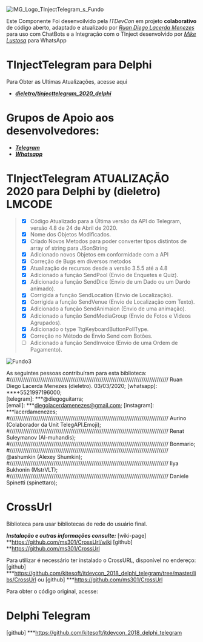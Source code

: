  ![IMG_Logo_TInjectTelegram_s_Fundo](https://user-images.githubusercontent.com/11804577/79389701-fd284580-7f44-11ea-8238-bab525a19caa.png)

Este Componente Foi desenvoilvido pela *ITDevCon* em projeto **colaborativo** de código aberto, 
adaptado e atualizado por [*Ruan Diego Lacerda Menezes*](https://github.com/dieletro/)
para uso com ChatBots e a Integração com o TInject desenvolvido por 
[*Mike Lustosa*](https://github.com/mikelustosa/) para WhatsApp

# TInjectTelegram para Delphi
Para Obter as Ultimas Atualizações, acesse aqui
 * **[*dieletro/tinjecttelegram_2020_delphi*](https://github.com/dieletro/tinjecttelegram_2020_delphi)**

# Grupos de Apoio aos desenvolvedores:
 * **[*Telegram*](https://t.me/TinjectTelegram)**
 * **[*Whatsapp*](https://chat.whatsapp.com/KyepdH5XYw9KnuLlobGFAE)**

# TInjectTelegram ATUALIZAÇÃO 2020 para Delphi by (dieletro) LMCODE 
> - [X] Código Atualizado para a Última versão da API do Telegram, versão 4.8 de 24 de Abril de 2020.
> - [X] Nome dos Objetos Modificados.
> - [X] Criado Novos Metodos para poder converter tipos distintos de array of string para JSonString 
> - [X] Adicionado novos Objetos em conformidade com a API
> - [X] Correção de Bugs em diversos metodos  
> - [X] Atualização de recursos desde a versão 3.5.5 até a 4.8
> - [X] Adicionado a função SendPool (Envio de Enquetes e Quiz).
> - [X] Adicionado a função SendDice (Envio de um Dado ou um Dardo animado).
> - [X] Corrigida a função SendLocation (Envio de Localização).
> - [X] Corrigida a função SendVenue (Envio de Localização com Texto).
> - [X] Adicionado a função SendAnimaion (Envio de uma animação).
> - [X] Adicionado a função SendMediaGroup (Envio de Fotos e Videos Agrupados).
> - [X] Adicionado o type TtgKeyboardButtonPollType.
> - [X] Correção no Método de Envio Send com Botões.
> - [ ] Adicionado a função SendInvoice (Envio de uma Ordem de Pagamento).

![Fundo3](https://user-images.githubusercontent.com/11804577/79387409-14196880-7f42-11ea-8e7f-cb2d3270c74c.png)

As seguintes pessoas contribuíram para esta biblioteca:
#///////////////////////////////////////////////////////////////////////////////////
Ruan Diego Lacerda Menezes (dieletro). 03/03/2020;
	[whatsapp]: ***+5521997196000;  
	[telegram]: ***@diegoguitarra;  
	[email]: ***diegolacerdamenezes@gmail.com;
	[instagram]: ***lacerdamenezes;
#///////////////////////////////////////////////////////////////////////////////////
Aurino (Colaborador da Unit TelegAPI.Emoji);
#///////////////////////////////////////////////////////////////////////////////////
Renat Suleymanov (Al-muhandis);
#///////////////////////////////////////////////////////////////////////////////////
Bonmario;
#///////////////////////////////////////////////////////////////////////////////////
@ashumkin (Alexey Shumkin);
#///////////////////////////////////////////////////////////////////////////////////
Ilya Bukhonin (MstrVLT);
#///////////////////////////////////////////////////////////////////////////////////
Daniele Spinetti (spinettaro);

# CrossUrl
Biblioteca para usar bibliotecas de rede do usuário final.

***Instalação e outras informações consulte:*** 
[wiki-page] **https://github.com/ms301/CrossUrl/wiki
[github]    **https://github.com/ms301/CrossUrl

Para utilizar é necessário ter instalado o CrossURL, disponível no endereço:
[github]
***https://github.com/kitesoft/itdevcon_2018_delphi_telegram/tree/master/libs/CrossUrl
ou
[github]
***https://github.com/ms301/CrossUrl

Para obter o código original, acesse:
# Delphi Telegram
[github] 
***https://github.com/kitesoft/itdevcon_2018_delphi_telegram
